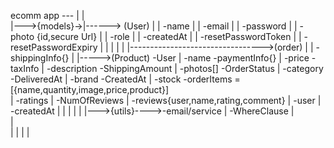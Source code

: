 ecomm app ---
             |
             |           
             |--->{models}->|------> (User)
             |              |        -name
             |              |        -email
             |              |        -password
             |              |        -photo {id,secure Url}
             |              |        -role
             |              |        -createdAt
             |              |        -resetPasswordToken
             |              |        -resetPasswordExpiry
             |              |
             |              |
             |              |--------------------------------->(order)
             |              |                                  -shippingInfo{}
             |              |----->(Product)                   -User
             |                    -name                        -paymentInfo{}
             |                    -price                       -taxInfo
             |                    -description                 -ShippingAmount
             |                    -photos[]                    -OrderStatus
             |                    -category                    -DeliveredAt
             |                    -brand                       -CreatedAt
             |                    -stock                       -orderItems = [{name,quantity,image,price,product}]                
             |                    -ratings
             |                    -NumOfReviews
             |                    -reviews{user,name,rating,comment}
             |                    -user
             |                    -createdAt
             |
             |
             |
             |
             |
             |--->{utils}---->-email/service
             |                -WhereClause
             |                 
             |                
             |
             |
             |
             |
